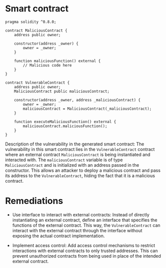 # Smart contract

```solidity
pragma solidity ^0.8.0;

contract MaliciousContract {
    address public owner;

    constructor(address _owner) {
        owner = _owner;
    }

    function maliciousFunction() external {
        // Malicious code here
    }
}

contract VulnerableContract {
    address public owner;
    MaliciousContract public maliciousContract;

    constructor(address _owner, address _maliciousContract) {
        owner = _owner;
        maliciousContract = MaliciousContract(_maliciousContract);
    }

    function executeMaliciousFunction() external {
        maliciousContract.maliciousFunction();
    }
}
```

Description of the vulnerability in the generated smart contract:
The vulnerability in this smart contract lies in the `VulnerableContract` contract where an external contract `MaliciousContract` is being instantiated and interacted with. The `maliciousContract` variable is of type `MaliciousContract` and is initialized with an address passed in the constructor. This allows an attacker to deploy a malicious contract and pass its address to the `VulnerableContract`, hiding the fact that it is a malicious contract.

# Remediations

- Use interface to interact with external contracts: Instead of directly instantiating an external contract, define an interface that specifies the functions of the external contract. This way, the `VulnerableContract` can interact with the external contract through the interface without exposing the actual contract implementation.

- Implement access control: Add access control mechanisms to restrict interactions with external contracts to only trusted addresses. This can prevent unauthorized contracts from being used in place of the intended external contract.